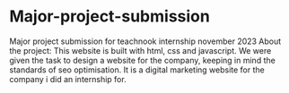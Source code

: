 # Major-project-submission
 Major project submission for teachnook internship november 2023
About the project:
This website is built with html, css and javascript. We were given the task to design a website for the company, keeping in mind the standards of seo optimisation. It is a digital marketing website for the company i did an internship for.
